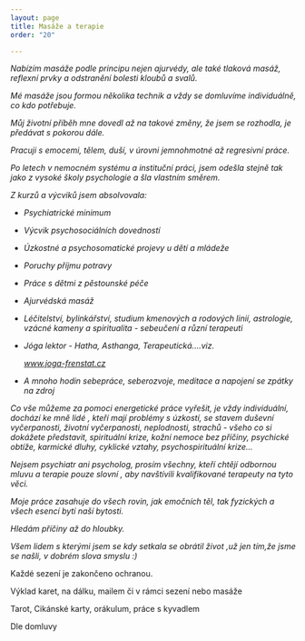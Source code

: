 ```yaml
---
layout: page
title: Masáže a terapie
order: "20"

---
```

_Nabízím masáže podle principu nejen ajurvédy, ale také tlaková masáž, reflexní prvky a odstranění bolesti kloubů a svalů._

_Mé masáže jsou formou několika technik a vždy se domluvíme individuálně, co kdo potřebuje._

_Můj životní příběh mne dovedl až na takové změny, že jsem se rozhodla, je předávat s pokorou dále._

_Pracuji s emocemi, tělem, duší, v úrovni jemnohmotné až regresivní práce._

_Po letech v nemocném systému a instituční práci, jsem odešla stejně tak jako z vysoké školy psychologie a šla vlastním směrem._

_Z kurzů a výcviků jsem absolvovala:_

* _Psychiatrické minimum_
* _Výcvik psychosociálních dovedností_
* _Úzkostné a psychosomatické projevy u dětí a mládeže_
* _Poruchy příjmu potravy_
* _Práce s dětmi z pěstounské péče_
* _Ajurvédská masáž_ 
* _Léčitelství, bylinkářství, studium kmenových a rodových linií, astrologie, vzácné kameny a spiritualita - sebeučení a různí terapeuti_
* _Jóga lektor - Hatha, Asthanga, Terapeutická....viz._

  _www.joga-frenstat.cz_
* _A mnoho hodin sebepráce, seberozvoje, meditace a napojení se zpátky na zdroj_

_Co vše můžeme za pomoci energetické práce vyřešit, je vždy individuální, dochází ke mně lidé , kteří mají problémy s úzkostí, se stavem duševní vyčerpanosti, životní vyčerpanosti, neplodnosti, strachů - všeho co si dokážete představit, spirituální krize, kožní nemoce bez příčiny, psychické obtíže, karmické dluhy, cyklické vztahy, psychospirituální krize..._

_Nejsem psychiatr ani psycholog, prosím všechny, kteří chtějí odbornou mluvu a terapie pouze slovní , aby navštívili kvalifikované terapeuty na tyto věci._

_Moje práce zasahuje do všech rovin, jak emočních těl, tak fyzických a všech esencí bytí naší bytosti._

_Hledám příčiny až do hloubky._

_Všem lidem s kterými jsem se kdy setkala se obrátil život ,už jen tím,že jsme se našli, v dobrém slova smyslu :)_

Každé sezení je zakončeno ochranou.

Výklad karet, na dálku, mailem či v rámci sezení nebo masáže

Tarot, Cikánské karty, orákulum, práce s kyvadlem

Dle domluvy